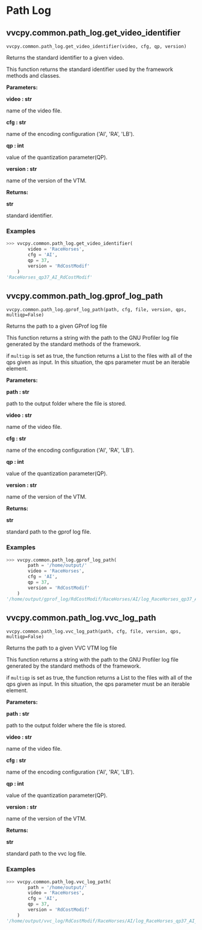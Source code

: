 # Path Log

## vvcpy.common.path_log.get_video_identifier


`vvcpy.common.path_log.get_video_identifier(video, cfg, qp, version)`

Returns the standard identifier to a given video.

This function returns the standard identifier used by the framework methods and classes.

**Parameters:** 

**video : str**

name of the video file.

**cfg : str**

name of the encoding configuration ('AI', 'RA', 'LB').

**qp : int**

value of the quantization parameter(QP).

**version : str**

name of the version of the VTM.

**Returns:**

**str** 

standard identifier.

### Examples

```python
>>> vvcpy.common.path_log.get_video_identifier(
		video = 'RaceHorses',
		cfg = 'AI',
		qp = 37,
		version = 'RdCostModif'
	)
'RaceHorses_qp37_AI_RdCostModif'
```

## vvcpy.common.path_log.gprof_log_path

`vvcpy.common.path_log.gprof_log_path(path, cfg, file, version, qps, multiqp=False)`

Returns the path to a given GProf log file

This function returns a string with the path to the GNU Profiler log file generated by the standard methods of the framework.

if `multiqp` is set as true, the function returns a List to the files with all of the qps given as input. In this situation, the qps parameter must be an iterable element.

**Parameters:**

**path : str**

path to the output folder where the file is stored.

**video : str**

name of the video file.

**cfg : str**

name of the encoding configuration ('AI', 'RA', 'LB').

**qp : int**

value of the quantization parameter(QP).

**version : str**

name of the version of the VTM.

**Returns:**

**str**

standard path to the gprof log file.

### Examples

```python
>>> vvcpy.common.path_log.gprof_log_path(
		path = '/home/output/'
		video = 'RaceHorses',
		cfg = 'AI',
		qp = 37,
		version = 'RdCostModif'
	)
'/home/output/gprof_log/RdCostModif/RaceHorses/AI/log_RaceHorses_qp37_AI_RdCostModif.gplog'
```


## vvcpy.common.path_log.vvc_log_path

`vvcpy.common.path_log.vvc_log_path(path, cfg, file, version, qps, multiqp=False)`

Returns the path to a given VVC VTM log file

This function returns a string with the path to the GNU Profiler log file generated by the standard methods of the framework.

if `multiqp` is set as true, the function returns a List to the files with all of the qps given as input. In this situation, the qps parameter must be an iterable element.

**Parameters:**

**path : str**

path to the output folder where the file is stored.

**video : str**

name of the video file.

**cfg : str**

name of the encoding configuration ('AI', 'RA', 'LB').

**qp : int**

value of the quantization parameter(QP).

**version : str**

name of the version of the VTM.

**Returns:**

**str**

standard path to the vvc log file.

### Examples

```python
>>> vvcpy.common.path_log.vvc_log_path(
		path = '/home/output/'
		video = 'RaceHorses',
		cfg = 'AI',
		qp = 37,
		version = 'RdCostModif'
	)
'/home/output/vvc_log/RdCostModif/RaceHorses/AI/log_RaceHorses_qp37_AI_RdCostModif.vvclog'
```
